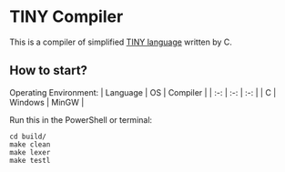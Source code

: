 # TINY Compiler
This is a compiler of simplified [TINY language](https://www.slideserve.com/ikia/the-tiny-sample-language-and-it-s-compiler) written by C.

## How to start?

Operating Environment:
| Language | OS | Compiler |
| :-: | :-: | :-: |
| C | Windows | MinGW |

Run this in the PowerShell or terminal:

```
cd build/
make clean
make lexer
make testl
```